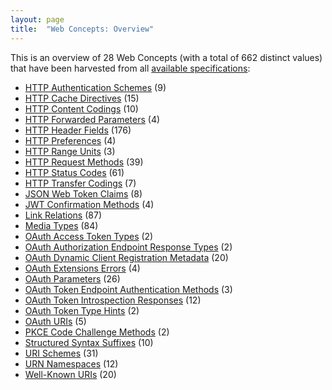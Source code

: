 ```yaml
---
layout: page
title:  "Web Concepts: Overview"
---
```


This is an overview of 28 Web Concepts (with a total of 662 distinct values) that have been harvested from all [available specifications](/specs):

* [HTTP Authentication Schemes](http-authentication-scheme/) (9)
* [HTTP Cache Directives](http-cache-directive/) (15)
* [HTTP Content Codings](http-content-coding/) (10)
* [HTTP Forwarded Parameters](http-forwarded-parameter/) (4)
* [HTTP Header Fields](http-header/) (176)
* [HTTP Preferences](http-preference/) (4)
* [HTTP Range Units](http-range-unit/) (3)
* [HTTP Request Methods](http-method/) (39)
* [HTTP Status Codes](http-status-code/) (61)
* [HTTP Transfer Codings](http-transfer-coding/) (7)
* [JSON Web Token Claims](jwt-claim/) (8)
* [JWT Confirmation Methods](jwt-confirmation-method/) (4)
* [Link Relations](link-relation/) (87)
* [Media Types](media-type/) (84)
* [OAuth Access Token Types](oauth-access-token-type/) (2)
* [OAuth Authorization Endpoint Response Types](oauth-authorization-endpoint-response-type/) (2)
* [OAuth Dynamic Client Registration Metadata](oauth-client-metadata/) (20)
* [OAuth Extensions Errors](oauth-extension-error/) (4)
* [OAuth Parameters](oauth-parameter/) (26)
* [OAuth Token Endpoint Authentication Methods](oauth-token-endpoint-auth-method/) (3)
* [OAuth Token Introspection Responses](oauth-token-introspection-response/) (12)
* [OAuth Token Type Hints](oauth-token-type-hint/) (2)
* [OAuth URIs](oauth-uri/) (5)
* [PKCE Code Challenge Methods](pkce-code-challenge-method/) (2)
* [Structured Syntax Suffixes](structured-syntax-suffix/) (10)
* [URI Schemes](uri-scheme/) (31)
* [URN Namespaces](urn-namespace/) (12)
* [Well-Known URIs](well-known-uri/) (20)
